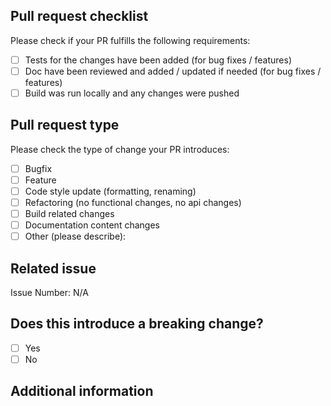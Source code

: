 ## Pull request checklist

Please check if your PR fulfills the following requirements:
- [ ] Tests for the changes have been added (for bug fixes / features)
- [ ] Doc have been reviewed and added / updated if needed (for bug fixes / features)
- [ ] Build was run locally and any changes were pushed

## Pull request type

Please check the type of change your PR introduces:
- [ ] Bugfix
- [ ] Feature
- [ ] Code style update (formatting, renaming)
- [ ] Refactoring (no functional changes, no api changes)
- [ ] Build related changes
- [ ] Documentation content changes
- [ ] Other (please describe): 

## Related issue

 Issue Number: N/A

## Does this introduce a breaking change?

- [ ] Yes
- [ ] No

<!-- If this introduces a breaking change, please describe the impact for the project  below. -->

## Additional information

<!-- Any other information that is important to this PR such as screenshots of how the project looks before and after the change. -->
